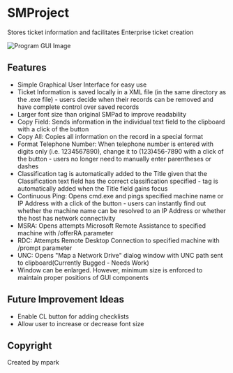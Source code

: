 # SMProject
Stores ticket information and facilitates Enterprise ticket creation

![Program GUI Image](https://cloud.githubusercontent.com/assets/16367862/20277207/9fb6379a-aa6d-11e6-92e1-b212ef10829a.png)

## Features
- Simple Graphical User Interface for easy use
- Ticket Information is saved locally in a XML file (in the same directory as the .exe file) - users decide when their records can be removed and have complete control over saved records
- Larger font size than original SMPad to improve readability
- Copy Field: Sends information in the individual text field to the clipboard with a click of the button
- Copy All: Copies all information on the record in a special format
- Format Telephone Number: When telephone number is entered with digits only (i.e. 1234567890), change it to (123)456-7890 with a click of the button - users no longer need to manually enter parentheses or dashes
- Classification tag is automatically added to the Title given that the Classification text field has the correct classification specified - tag is automatically added when the Title field gains focus
- Continuous Ping: Opens cmd.exe and pings specified machine name or IP Address with a click of the button - users can instantly find out whether the machine name can be resolved to an IP Address or whether the host has network connectivity
- MSRA: Opens attempts Microsoft Remote Assistance to specified machine with /offerRA parameter
- RDC: Attempts Remote Desktop Connection to specified machine with /prompt parameter
- UNC: Opens "Map a Network Drive" dialog window with UNC path sent to clipboard(Currently Bugged - Needs Work)
- Window can be enlarged. However, minimum size is enforced to maintain proper positions of GUI components

## Future Improvement Ideas
- Enable CL button for adding checklists
- Allow user to increase or decrease font size

## Copyright
Created by mpark
